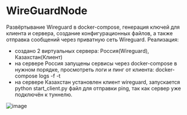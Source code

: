 # WireGuardNode
Развёртывание Wireguard в docker-compose, генерация ключей для клиента и сервера, создание конфигурационных файлов, а также отправка сообщений через приватную сеть Wireguard.
Реализация:
- создано 2 виртуальных сервера: Россия(Wireguard), Казахстан(Клиент)
- на сервере Россия запущены сервисы через docker-compose в нужном порядке, просмотреть логи и пинг от клиента: docker-compose logs -f -t
- на сервере Казахстан установлен клиент wireguard, запускается python start_client.py файл для отправки ping, так как сервер уже подключён к туннелю.
  
![image](https://github.com/Hibios/WireGuardNode/assets/42024589/d01b097f-ac83-4636-bc67-f2837aa3a107)
